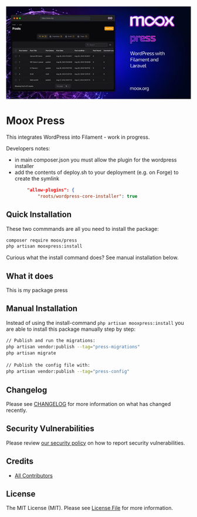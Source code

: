 ![Moox Press](https://github.com/mooxphp/moox/raw/main/art/banner/press.jpg)

# Moox Press

This integrates WordPress into Filament - work in progress.

Developers notes:

-   in main composer.json you must allow the plugin for the wordpress installer
-   add the contents of deploy.sh to your deployment (e.g. on Forge) to create the symlink

```json
        "allow-plugins": {
            "roots/wordpress-core-installer": true
```

## Quick Installation

These two commmands are all you need to install the package:

```bash
composer require moox/press
php artisan mooxpress:install
```

Curious what the install command does? See manual installation below.

## What it does

<!--whatdoes-->

This is my package press

<!--/whatdoes-->

## Manual Installation

Instead of using the install-command `php artisan mooxpress:install` you are able to install this package manually step by step:

```bash
// Publish and run the migrations:
php artisan vendor:publish --tag="press-migrations"
php artisan migrate

// Publish the config file with:
php artisan vendor:publish --tag="press-config"
```

## Changelog

Please see [CHANGELOG](CHANGELOG.md) for more information on what has changed recently.

## Security Vulnerabilities

Please review [our security policy](https://github.com/mooxphp/moox/security/policy) on how to report security vulnerabilities.

## Credits

-   [All Contributors](../../contributors)

## License

The MIT License (MIT). Please see [License File](LICENSE.md) for more information.
